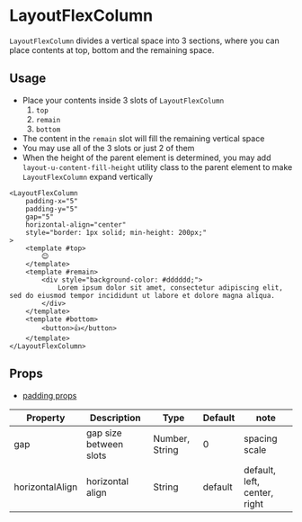 # LayoutFlexColumn

`LayoutFlexColumn` divides a vertical space into 3 sections, where you can place contents at top, bottom and the remaining space.

<Doc-LayoutFlexColumnDoc />

## Usage

- Place your contents inside 3 slots of `LayoutFlexColumn`
  1. `top`
  1. `remain`
  1. `bottom`
- The content in the `remain` slot will fill the remaining vertical space
- You may use all of the 3 slots or just 2 of them
- When the height of the parent element is determined, you may add `layout-u-content-fill-height` utility class to the parent element to make `LayoutFlexColumn` expand vertically

```vue live
<LayoutFlexColumn
	padding-x="5"
	padding-y="5"
	gap="5"
	horizontal-align="center"
	style="border: 1px solid; min-height: 200px;"
>
	<template #top>
		😊
	</template>
	<template #remain>
		<div style="background-color: #dddddd;">
			Lorem ipsum dolor sit amet, consectetur adipiscing elit, sed do eiusmod tempor incididunt ut labore et dolore magna aliqua.
		</div>
	</template>
	<template #bottom>
		<button>👍</button>
	</template>
</LayoutFlexColumn>
```

## Props
- [padding props](/components/#padding-props)

| Property | Description | Type | Default | note |
| --- | --- | --- | --- | --- |
| gap | gap size between slots | Number, String | 0 | spacing scale |
| horizontalAlign | horizontal align | String | default | default, left, center, right |
